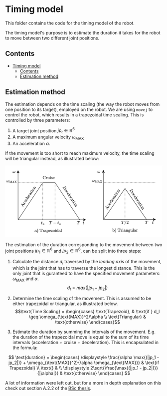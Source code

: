 # Timing model
This folder contains the code for the timing model of the robot.

The timing model's purpose is to estimate the duration it takes for the robot to move between two different joint positions. 

## Contents
- [Timing model](#timing-model)
  - [Contents](#contents)
  - [Estimation method](#estimation-method)

## Estimation method
The estimation depends on the time scaling (the way the robot moves from one position to its target),  employed on the robot. We are using ```movej``` to control the robot, which results in a trapezoidal time scaling. This is controlled by three parameters: 
1. A target joint position $jp_t \in \mathbb{R}^6$
2. A maximum angular velocity $\omega_\text{MAX}$ 
3. An acceleration $\alpha$. 
 
If the movement is too short to reach maximum velocity, the time scaling will be triangular instead, as illustrated below:

![timescaling](timescaling.png)

The estimation of the duration corresponding to the movement between two joint positions $jp_1 \in \mathbb{R}^6$ and $jp_2\in \mathbb{R}^6$, can be split into three steps:
1) Calculate the distance $d_l$ traversed by the *leading axis* of the movement, which is the joint that has to traverse the longest distance. This is the only joint that is guranteed to have the specified movement parameters: $\omega_{\text{MAX}}$ and $\alpha$.
$$d_l = max(|jp_1-jp_2|)$$

1) Determine the time scaling of the movement. This is assumed to be either trapezoidal or triangular, as illustrated below.
$$\text{Time Scaling} = 
\begin{cases} 
    \text{Trapezoid}, & \text{if } d_l \geq  \omega_{\text{MAX}}^2/\alpha \\
    \text{Triangular} & \text{otherwise}
\end{cases}$$


3) Estimate the duration by summing the intervals of the movement. E.g. the duration of the trapezoidal move is equal to the sum of its time intervals (acceleration + cruise + deceleration). This is encapsulated in the formula: 


$$
\text{duration} = \begin{cases} 
      \displaystyle \frac{\alpha \max{(|jp_1 - jp_2|)} + \omega_{\text{MAX}}^2}{\alpha \omega_{\text{MAX}}} & \text{if Trapezoidal} \\
      \text{} & \\
      \displaystyle 2\sqrt{\frac{\max{(|jp_1 - jp_2|)}}{|\alpha|}} & \text{otherwise}
\end{cases}
$$

A lot of information were left out, but for a more in depth explanation on this check out section A.2.2 of the [BSc thesis](https://gitlab.au.dk/towards-digital-twin-aided-autonomy-for-a-robotic-manipulator/BSc-thesis).

